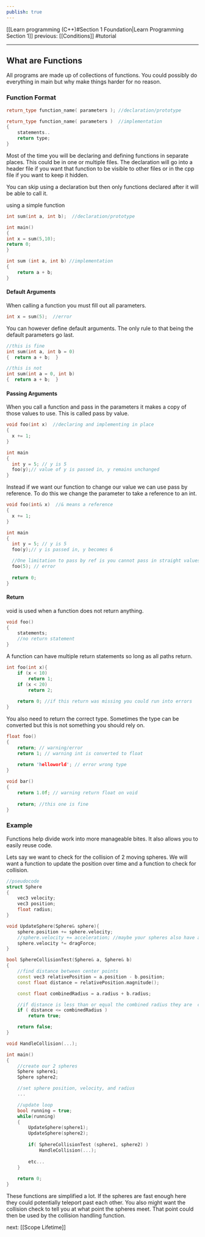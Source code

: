 ```yaml
---
publish: true
---
```

[[Learn programming (C++)#Section 1 Foundation|Learn Programming Section 1]]  previous: [[Conditions]]  #tutorial 

---
## What are Functions
All programs are made up of collections of functions. You could possibly do everything in main but why make things harder for no reason.

### Function Format
```cpp
return_type function_name( parameters ); //declaration/prototype

return_type function_name( parameters )  //implementation
{
	statements..
	return type;
}
```

Most of the time you will be declaring and defining functions in separate places. This could be in one or multiple files. The declaration will go into a header file if you want that function to be visible to other files or in the cpp file if you want to keep it hidden.

You can skip using a declaration but then only functions declared after it will be able to call it.

using a simple function
```cpp
int sum(int a, int b);  //declaration/prototype

int main()
{
int x = sum(5,10);
return 0;
}

int sum (int a, int b) //implementation
{
	return a + b;
}
```

#### Default Arguments

When calling a function you must fill out all parameters.
```cpp
int x = sum(5);  //error
```

You can however define default arguments. The only rule to that being the default parameters go last.
```cpp
//this is fine
int sum(int a, int b = 0)
{  return a + b;  }

//this is not
int sum(int a = 0, int b)
{  return a + b;  }
```

#### Passing Arguments 
When you call a function and pass in the parameters it makes a copy of those values to use. This is called pass by value.
```cpp
void foo(int x)  //declaring and implementing in place
{
  x += 1;
}

int main
{
  int y = 5; // y is 5
  foo(y);// value of y is passed in, y remains unchanged
}
```

Instead if we want our function to change our value we can use pass by reference. To do this we change the parameter to take a reference to an int.
```cpp
void foo(int& x)  //& means a reference 
{
  x += 1;
}

int main
{
  int y = 5; // y is 5
  foo(y);// y is passed in, y becomes 6

  //One limitation to pass by ref is you cannot pass in straight values.
  foo(5); // error
  
  return 0;
}
```

#### Return 
void is used when a function does not return anything.
```cpp
void foo()
{
	statements;
	//no return statement
}
```

A function can have multiple return statements so long as all paths return. 
```cpp
int foo(int x){
	if (x < 10)
		return 1;
	if (x < 20)
		return 2;
	
	return 0; //if this return was missing you could run into errors
}
```

You also need to return the correct type. Sometimes the type can be converted but this is not something you should rely on.
```cpp
float foo()
{
	return; // warning/error
	return 1; // warning int is converted to float
	
	return 'helloworld'; // error wrong type
}

void bar()
{
	return 1.0f; // warning return float on void
	
	return; //this one is fine
}
```


### Example
Functions help divide work into more manageable bites. It also allows you to easily reuse code.

Lets say we want to check for the collision of 2 moving spheres. We will want a function to update the position over time and a function to check for collision.
```cpp
//pseudocode
struct Sphere
{
	vec3 velocity;
	vec3 position;
	float radius;
}

void UpdateSphere(Sphere& sphere){
	sphere.position += sphere.velocity;
	//sphere.velocity += acceleration; //maybe your spheres also have acceleration too
	sphere.velocity *= dragForce;
}

bool SphereCollisionTest(Sphere& a, Sphere& b)
{
	//find distance between center points
	const vec3 relativePosition = a.position - b.position;
	const float distance = relativePosition.magnitude();

	const float combinedRadius = a.radius + b.radius;

	//if distance is less than or equal the combined radius they are  colliding
	if ( distance <= combinedRadius )	
		return true;

	return false;
}

void HandleCollision(...);

int main()
{
	//create our 2 spheres
	Sphere sphere1;
	Sphere sphere2;

	//set sphere position, velocity, and radius
	...

	//update loop
	bool running = true;
	while(running)
	{
		UpdateSphere(sphere1);
		UpdateSphere(sphere2);
		
		if( SphereCollisionTest (sphere1, sphere2) )
			HandleCollision(...);
		
		etc...
	}
	
	return 0;
}
```

These functions are simplified a lot. If the spheres are fast enough here they could potentially teleport past each other. You also might want the collision check to tell you at what point the spheres meet. That point could then be used by the collision handling function.



next: [[Scope Lifetime]] 